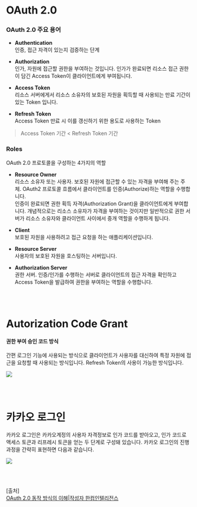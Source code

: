 # OAuth 2.0

### OAuth 2.0 주요 용어
- **Authentication**  
  인증, 접근 자격이 있는지 검증하는 단계

- **Authorization**  
  인가, 자원에 접근할 권한을 부여하는 것입니다. 인가가 완료되면 리소스 접근 권한이 담긴 Access Token이 클라이언트에게 부여됩니다.

- **Access Token**  
  리소스 서버에게서 리소스 소유자의 보호된 자원을 획득할 때 사용되는 만료 기간이 있는 Token 입니다.

- **Refresh Token**  
  Access Token 만료 시 이를 갱신하기 위한 용도로 사용하는 Token

> Access Token 기간 < Refresh Token 기간

### Roles
OAuth 2.0 프로토콜을 구성하는 4가지의 역할

- **Resource Owner**  
  리소스 소유자 또는 사용자. 보호된 자원에 접근할 수 있는 자격을 부여해 주는 주체. OAuth2 프로토콜 흐름에서 클라이언트를 인증(Authorize)하는 역할을 수행합니다.  
  인증이 완료되면 권한 획득 자격(Authorization Grant)을 클라이언트에게 부여합니다. 개념적으로는 리소스 소유자가 자격을 부여하는 것이지만 일반적으로 권한 서버가 리소스 소유자와 클라이언트 사이에서 중개 역할을 수행하게 됩니다.

- **Client**  
  보호된 자원을 사용하려고 접근 요청을 하는 애플리케이션입니다.

- **Resource Server**  
  사용자의 보호된 자원을 호스팅하는 서버입니다.

- **Authorization Server**  
  권한 서버. 인증/인가를 수행하는 서버로 클라이언트의 접근 자격을 확인하고 Access Token을 발급하여 권한을 부여하는 역할을 수행합니다.


<br><br>

# Autorization Code Grant
#### 권한 부여 승인 코드 방식  
간편 로그인 기능에 사용되는 방식으로 클라이언트가 사용자를 대신하여 특정 자원에 접근을 요청할 때 사용되는 방식입니다. Refresh Token의 사용이 가능한 방식입니다.

![](https://postfiles.pstatic.net/MjAyMDEyMjNfMTEw/MDAxNjA4NzAyMjIyMjMz.cfPTbiYCv9yv3_4qr32FiPCno1lvit8c5e_cQJ1bnPgg.cYlP9nFG5rB3at9G-N3bXi9Qy9TOS_KpGDNVF0QmNtkg.PNG.mds_datasecurity/image.png?type=w966)

<br><br>

# 카카오 로그인
카카오 로그인은 카카오계정의 사용자 자격정보로 인가 코드를 받아오고, 인가 코드로 액세스 토큰과 리프레시 토큰을 얻는 두 단계로 구성돼 있습니다. 카카오 로그인의 진행 과정을 간략히 표현하면 다음과 같습니다.  

![](https://developers.kakao.com/docs/latest/ko/assets/style/images/kakaologin/kakaologin_process.png)

<br><br>

[출처] <br>
[OAuth 2.0 동작 방식의 이해|작성자 한컴인텔리전스](https://blog.naver.com/mds_datasecurity/222182943542)
